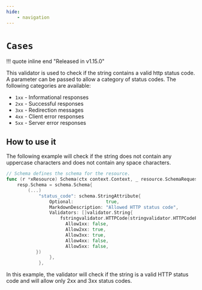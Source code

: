 ```yaml
---
hide:
    - navigation
---
```

# `Cases`

!!! quote inline end "Released in v1.15.0"

This validator is used to check if the string contains a valid http status code.
A parameter can be passed to allow a category of status codes.
The following categories are available:

* `1xx` - Informational responses
* `2xx` - Successful responses
* `3xx` - Redirection messages
* `4xx` - Client error responses
* `5xx` - Server error responses

## How to use it

The following example will check if the string does not contain any uppercase characters and does not contain any space characters.

```go
// Schema defines the schema for the resource.
func (r *xResource) Schema(ctx context.Context, _ resource.SchemaRequest, resp *resource.SchemaResponse) {
    resp.Schema = schema.Schema{
        (...)
            "status_code": schema.StringAttribute{
                Optional:            true,
                MarkdownDescription: "Allowed HTTP status code",
                Validators: []validator.String{
                    fstringvalidator.HTTPCode(stringvalidator.HTTPCodeParams{
                      Allow1xx: false,
                      Allow2xx: true,
                      Allow3xx: true,
                      Allow4xx: false,
                      Allow5xx: false,
           })
                },
            },
```

In this example, the validator will check if the string is a valid HTTP status code and will allow only 2xx and 3xx status codes.
